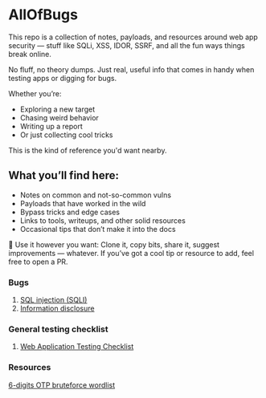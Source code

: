 # AllOfBugs

This repo is a collection of notes, payloads, and resources around web app security — stuff like SQLi, XSS, IDOR, SSRF, and all the fun ways things break online.

No fluff, no theory dumps. Just real, useful info that comes in handy when testing apps or digging for bugs.

Whether you’re:
- Exploring a new target
- Chasing weird behavior
- Writing up a report
- Or just collecting cool tricks

This is the kind of reference you'd want nearby.

## What you’ll find here:
- Notes on common and not-so-common vulns
- Payloads that have worked in the wild
- Bypass tricks and edge cases
- Links to tools, writeups, and other solid resources
- Occasional tips that don’t make it into the docs

🤝 Use it however you want:
Clone it, copy bits, share it, suggest improvements — whatever.
If you’ve got a cool tip or resource to add, feel free to open a PR.

### Bugs
1. [SQL injection (SQLI)](https://github.com/yuzadef/allofbugs/blob/main/sqli.md)
2. [Information disclosure](https://github.com/yuzadef/allofbugs/blob/main/information-disclosure.md)

### General testing checklist
1. [Web Application Testing Checklist](https://github.com/yuzadef/allofbugs/blob/main/checklist.md)

### Resources
[6-digits OTP bruteforce wordlist](https://raw.githubusercontent.com/indahud/OTP-Wordlist/master/6_digit_mix.txt)
